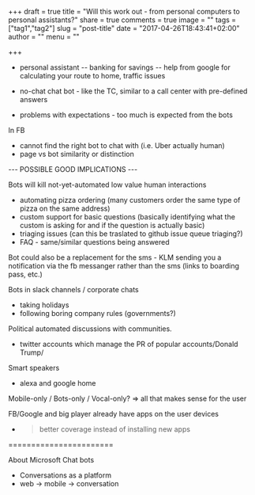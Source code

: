 +++
draft = true
title = "Will this work out - from personal computers to personal assistants?"
share = true
comments = true
image = ""
tags = ["tag1","tag2"]
slug = "post-title"
date = "2017-04-26T18:43:41+02:00"
author = ""
menu = ""

+++

- personal assistant
-- banking for savings
-- help from google for calculating your route to home, traffic issues


- no-chat chat bot - like the TC, similar to a call center with pre-defined answers
- problems with expectations - too much is expected from the bots

In FB
- cannot find the right bot to chat with (i.e. Uber actually human)
- page vs bot similarity or distinction

--- POSSIBLE GOOD IMPLICATIONS ---

Bots will kill not-yet-automated low value human interactions
- automating pizza ordering (many customers order the same type of pizza on the same address)
- custom support for basic questions (basically identifying what the custom is asking for and if the
  question is actually basic)
- triaging issues (can this be traslated to github issue queue triaging?)
- FAQ - same/similar questions being answered

Bot could also be a replacement for the sms - KLM sending you a notification via
the fb messanger rather than the sms (links to boarding pass, etc.)

Bots in slack channels / corporate chats
- taking holidays
- following boring company rules (governments?)

Political automated discussions with communities.
- twitter accounts which manage the PR of popular accounts/Donald Trump/

Smart speakers
- alexa and google home

Mobile-only / Bots-only / Vocal-only?
=> all that makes sense for the user

FB/Google and big player already have apps on the user devices
- > better coverage instead of installing new apps

=======================

About Microsoft Chat bots
- Conversations as a platform
- web -> mobile -> conversation

